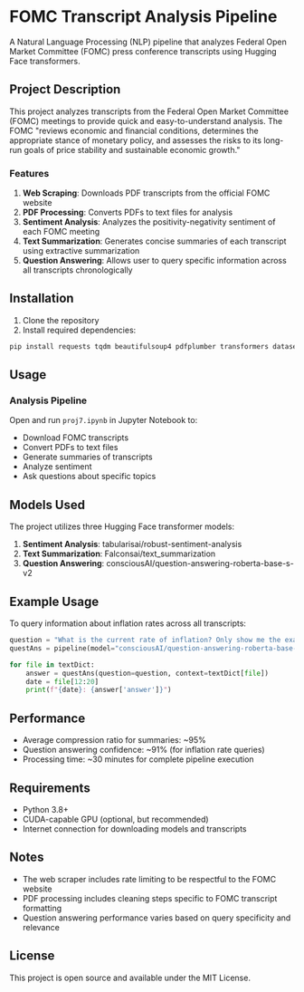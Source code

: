 # FOMC Transcript Analysis Pipeline

A Natural Language Processing (NLP) pipeline that analyzes Federal Open Market Committee (FOMC) press conference transcripts using Hugging Face transformers.

## Project Description

This project analyzes transcripts from the Federal Open Market Committee (FOMC) meetings to provide quick and easy-to-understand analysis. The FOMC "reviews economic and financial conditions, determines the appropriate stance of monetary policy, and assesses the risks to its long-run goals of price stability and sustainable economic growth."

### Features

1. **Web Scraping**: Downloads PDF transcripts from the official FOMC website
2. **PDF Processing**: Converts PDFs to text files for analysis
3. **Sentiment Analysis**: Analyzes the positivity-negativity sentiment of each FOMC meeting
4. **Text Summarization**: Generates concise summaries of each transcript using extractive summarization
5. **Question Answering**: Allows user to query specific information across all transcripts chronologically

## Installation

1. Clone the repository
2. Install required dependencies:

```bash
pip install requests tqdm beautifulsoup4 pdfplumber transformers datasets torch numpy plotly nltk ipywidgets
```

## Usage

### Analysis Pipeline

Open and run `proj7.ipynb` in Jupyter Notebook to:
- Download FOMC transcripts
- Convert PDFs to text files
- Generate summaries of transcripts 
- Analyze sentiment
- Ask questions about specific topics

## Models Used

The project utilizes three Hugging Face transformer models:

1. **Sentiment Analysis**: tabularisai/robust-sentiment-analysis
2. **Text Summarization**: Falconsai/text_summarization
3. **Question Answering**: consciousAI/question-answering-roberta-base-s-v2

## Example Usage

To query information about inflation rates across all transcripts:

```python
question = "What is the current rate of inflation? Only show me the exact number"
questAns = pipeline(model="consciousAI/question-answering-roberta-base-s-v2", device=device)

for file in textDict:
    answer = questAns(question=question, context=textDict[file])
    date = file[12:20]
    print(f"{date}: {answer['answer']}")
```

## Performance

- Average compression ratio for summaries: ~95%
- Question answering confidence: ~91% (for inflation rate queries)
- Processing time: ~30 minutes for complete pipeline execution

## Requirements

- Python 3.8+
- CUDA-capable GPU (optional, but recommended)
- Internet connection for downloading models and transcripts

## Notes

- The web scraper includes rate limiting to be respectful to the FOMC website
- PDF processing includes cleaning steps specific to FOMC transcript formatting
- Question answering performance varies based on query specificity and relevance

## License

This project is open source and available under the MIT License.
